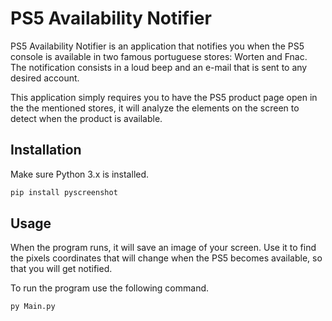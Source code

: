# PS5 Availability Notifier

PS5 Availability Notifier is an application that notifies you when the PS5 console is available in two famous portuguese stores: Worten and Fnac.
The notification consists in a loud beep and an e-mail that is sent to any desired account.

This application simply requires you to have the PS5 product page open in the the mentioned stores, it will analyze the elements on the screen to detect when the product is available.

## Installation
Make sure Python 3.x is installed.

```bash
pip install pyscreenshot
```

## Usage
When the program runs, it will save an image of your screen. Use it to find the pixels coordinates that will change when the PS5 becomes available, so that you will get notified.

To run the program use the following command.
```bash
py Main.py
```